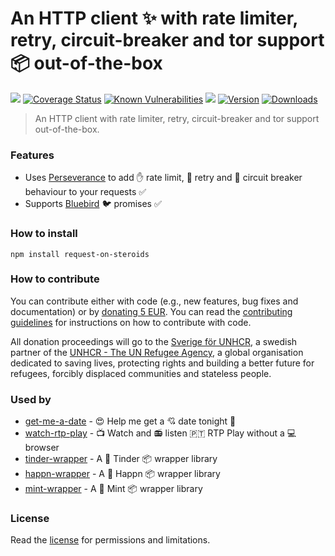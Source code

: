 # An HTTP client :sparkles: with rate limiter, retry, circuit-breaker and tor support :package: out-of-the-box

[![](https://github.com/hfreire/request-on-steroids/workflows/ci/badge.svg)](https://github.com/hfreire/request-on-steroids/actions?workflow=ci)
[![Coverage Status](https://coveralls.io/repos/github/hfreire/request-on-steroids/badge.svg?branch=master)](https://coveralls.io/github/hfreire/request-on-steroids?branch=master)
[![Known Vulnerabilities](https://snyk.io/test/github/hfreire/request-on-steroids/badge.svg)](https://snyk.io/test/github/hfreire/request-on-steroids)
[![](https://img.shields.io/github/release/hfreire/request-on-steroids.svg)](https://github.com/hfreire/request-on-steroids/releases)
[![Version](https://img.shields.io/npm/v/request-on-steroids.svg)](https://www.npmjs.com/package/request-on-steroids)
[![Downloads](https://img.shields.io/npm/dt/request-on-steroids.svg)](https://www.npmjs.com/package/request-on-steroids)

> An HTTP client with rate limiter, retry, circuit-breaker and tor support out-of-the-box.

### Features
* Uses [Perseverance](https://github.com/hfreire/perseverance) to add :raised_hand: rate limit, :poop: retry and :traffic_light: circuit breaker behaviour to your requests :white_check_mark:
* Supports [Bluebird](https://github.com/petkaantonov/bluebird) :bird: promises :white_check_mark:

### How to install
```
npm install request-on-steroids
```

### How to contribute
You can contribute either with code (e.g., new features, bug fixes and documentation) or by [donating 5 EUR](https://paypal.me/hfreire/5). You can read the [contributing guidelines](CONTRIBUTING.md) for instructions on how to contribute with code.

All donation proceedings will go to the [Sverige för UNHCR](https://sverigeforunhcr.se), a swedish partner of the [UNHCR - The UN Refugee Agency](http://www.unhcr.org), a global organisation dedicated to saving lives, protecting rights and building a better future for refugees, forcibly displaced communities and stateless people.

### Used by
* [get-me-a-date](https://github.com/hfreire/get-me-a-date) - :heart_eyes: Help me get a :cupid: date tonight :first_quarter_moon_with_face:
* [watch-rtp-play](https://github.com/hfreire/watch-rtp-play) - :tv: Watch and :radio: listen 🇵🇹 RTP Play without a :computer: browser
* [tinder-wrapper](https://github.com/hfreire/tinder-wrapper) - A :revolving_hearts: Tinder :package: wrapper library
* [happn-wrapper](https://github.com/hfreire/happn-wrapper) - A :revolving_hearts: Happn :package: wrapper library
* [mint-wrapper](https://github.com/hfreire/mint-wrapper) - A :revolving_hearts: Mint :package: wrapper library

### License
Read the [license](./LICENSE.md) for permissions and limitations.
